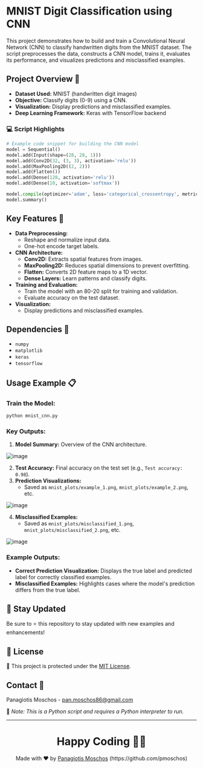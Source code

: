 # MNIST Digit Classification using CNN

This project demonstrates how to build and train a Convolutional Neural Network (CNN) to classify handwritten digits from the MNIST dataset. The script preprocesses the data, constructs a CNN model, trains it, evaluates its performance, and visualizes predictions and misclassified examples.

## Project Overview 📘

- **Dataset Used:** MNIST (handwritten digit images)
- **Objective:** Classify digits (0-9) using a CNN.
- **Visualization:** Display predictions and misclassified examples.
- **Deep Learning Framework:** Keras with TensorFlow backend

### :computer: Script Highlights
```python
# Example code snippet for building the CNN model
model = Sequential()
model.add(Input(shape=(28, 28, 1)))
model.add(Conv2D(32, (3, 3), activation='relu'))
model.add(MaxPooling2D((2, 2)))
model.add(Flatten())
model.add(Dense(128, activation='relu'))
model.add(Dense(10, activation='softmax'))

model.compile(optimizer='adam', loss='categorical_crossentropy', metrics=['accuracy'])
model.summary()
```

## Key Features 🌟
- **Data Preprocessing:**
  - Reshape and normalize input data.
  - One-hot encode target labels.
- **CNN Architecture:**
  - **Conv2D:** Extracts spatial features from images.
  - **MaxPooling2D:** Reduces spatial dimensions to prevent overfitting.
  - **Flatten:** Converts 2D feature maps to a 1D vector.
  - **Dense Layers:** Learn patterns and classify digits.
- **Training and Evaluation:**
  - Train the model with an 80-20 split for training and validation.
  - Evaluate accuracy on the test dataset.
- **Visualization:**
  - Display predictions and misclassified examples.

## Dependencies 🔧
- `numpy`
- `matplotlib`
- `keras`
- `tensorflow`

## Usage Example 📋

### Train the Model:
```bash
python mnist_cnn.py
```

### Key Outputs:
1. **Model Summary:** Overview of the CNN architecture.

![image](https://github.com/user-attachments/assets/a2c79b46-ef68-47e9-8e86-4e5b2e4f16f1)

2. **Test Accuracy:** Final accuracy on the test set (e.g., `Test accuracy: 0.98`).
3. **Prediction Visualizations:**
   - Saved as `mnist_plots/example_1.png`, `mnist_plots/example_2.png`, etc.

![image](https://github.com/user-attachments/assets/071b735a-a61e-440b-8d2c-5fe08e79494a)

4. **Misclassified Examples:**
   - Saved as `mnist_plots/misclassified_1.png`, `mnist_plots/misclassified_2.png`, etc.

![image](https://github.com/user-attachments/assets/da0972e3-dc2c-4a17-a416-72eadc9682fe)

### Example Outputs:
- **Correct Prediction Visualization:**
  Displays the true label and predicted label for correctly classified examples.
- **Misclassified Examples:**
  Highlights cases where the model's prediction differs from the true label.

## 📢 Stay Updated

Be sure to ⭐ this repository to stay updated with new examples and enhancements!

## 📄 License
🔐 This project is protected under the [MIT License](https://mit-license.org/).


## Contact 📧
Panagiotis Moschos - pan.moschos86@gmail.com

🔗 *Note: This is a Python script and requires a Python interpreter to run.*

---
<h1 align=center>Happy Coding 👨‍💻 </h1>

<p align="center">
  Made with ❤️ by 
  <a href="https://www.linkedin.com/in/panagiotis-moschos" target="_blank">
  Panagiotis Moschos</a> (https://github.com/pmoschos)
</p>